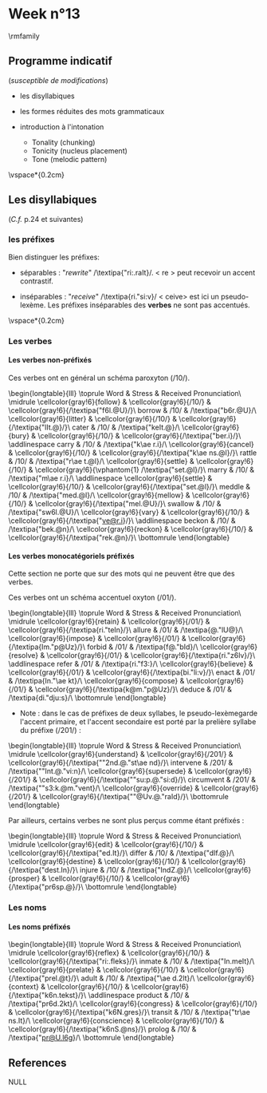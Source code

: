 # Week n°13




\rmfamily


## Programme indicatif

(*susceptible de modifications*)

* les disyllabiques

* les formes réduites des mots grammaticaux

* introduction à l'intonation
  - Tonality (chunking)
  - Tonicity (nucleus placement)
  - Tone (melodic pattern)

\vspace*{0.2cm}

## Les disyllabiques

(*C.f.*   p.24 et suivantes)

 
### les préfixes

Bien distinguer les préfixes:

- séparables : "*rewrite*" /\textipa{"ri:.raIt}/. < re > peut recevoir un accent contrastif.

- inséparables : "*receive*" /\textipa{ri."si:v}/ < ceive> est ici un pseudo-lexème. Les préfixes inséparables des **verbes** ne sont pas accentués.


\vspace*{0.2cm}

### Les verbes
 

#### Les verbes non-préfixés

Ces verbes ont en général un schéma paroxyton (/10/).


\begin{longtable}{lll}
\toprule
Word & Stress & Received Pronunciation\\
\midrule
\cellcolor{gray!6}{follow} & \cellcolor{gray!6}{/10/} & \cellcolor{gray!6}{/\textipa{"f6l.@U}/}\\
borrow & /10/ & /\textipa{"b6r.@U}/\\
\cellcolor{gray!6}{litter} & \cellcolor{gray!6}{/10/} & \cellcolor{gray!6}{/\textipa{"lIt.@}/}\\
cater & /10/ & /\textipa{"keIt.@}/\\
\cellcolor{gray!6}{bury} & \cellcolor{gray!6}{/10/} & \cellcolor{gray!6}{/\textipa{"ber.i}/}\\
\addlinespace
carry & /10/ & /\textipa{"k\ae r.i}/\\
\cellcolor{gray!6}{cancel} & \cellcolor{gray!6}{/10/} & \cellcolor{gray!6}{/\textipa{"k\ae ns.@l}/}\\
rattle & /10/ & /\textipa{"r\ae t.@l}/\\
\cellcolor{gray!6}{settle} & \cellcolor{gray!6}{/10/} & \cellcolor{gray!6}{\vphantom{1} /\textipa{"set.@l}/}\\
marry & /10/ & /\textipa{"m\ae r.i}/\\
\addlinespace
\cellcolor{gray!6}{settle} & \cellcolor{gray!6}{/10/} & \cellcolor{gray!6}{/\textipa{"set.@l}/}\\
meddle & /10/ & /\textipa{"med.@l}/\\
\cellcolor{gray!6}{mellow} & \cellcolor{gray!6}{/10/} & \cellcolor{gray!6}{/\textipa{"mel.@U}/}\\
swallow & /10/ & /\textipa{"sw6l.@U}/\\
\cellcolor{gray!6}{vary} & \cellcolor{gray!6}{/10/} & \cellcolor{gray!6}{/\textipa{"ve@r.i}/}\\
\addlinespace
beckon & /10/ & /\textipa{"bek.@n}/\\
\cellcolor{gray!6}{reckon} & \cellcolor{gray!6}{/10/} & \cellcolor{gray!6}{/\textipa{"rek.@n}/}\\
\bottomrule
\end{longtable}

#### Les verbes monocatégoriels préfixés

Cette section ne porte que sur des mots qui ne peuvent être que des verbes.

Ces verbes ont un schéma accentuel oxyton (/01/).


\begin{longtable}{lll}
\toprule
Word & Stress & Received Pronunciation\\
\midrule
\cellcolor{gray!6}{retain} & \cellcolor{gray!6}{/01/} & \cellcolor{gray!6}{/\textipa{ri."teIn}/}\\
allure & /01/ & /\textipa{@."lU@}/\\
\cellcolor{gray!6}{impose} & \cellcolor{gray!6}{/01/} & \cellcolor{gray!6}{/\textipa{Im."p@Uz}/}\\
forbid & /01/ & /\textipa{f@."bId}/\\
\cellcolor{gray!6}{resolve} & \cellcolor{gray!6}{/01/} & \cellcolor{gray!6}{/\textipa{ri."z6lv}/}\\
\addlinespace
refer & /01/ & /\textipa{ri."f3:}/\\
\cellcolor{gray!6}{believe} & \cellcolor{gray!6}{/01/} & \cellcolor{gray!6}{/\textipa{bi."li:v}/}\\
enact & /01/ & /\textipa{In."\ae kt}/\\
\cellcolor{gray!6}{compose} & \cellcolor{gray!6}{/01/} & \cellcolor{gray!6}{/\textipa{k@m."p@Uz}/}\\
deduce & /01/ & /\textipa{di."dju:s}/\\
\bottomrule
\end{longtable}

* Note : dans le cas de préfixes de deux syllabes, le pseudo-lexèmegarde l'accent primaire, et l'accent secondaire est porté par la prelière syllabe du préfixe (/201/) :


\begin{longtable}{lll}
\toprule
Word & Stress & Received Pronunciation\\
\midrule
\cellcolor{gray!6}{understand} & \cellcolor{gray!6}{/201/} & \cellcolor{gray!6}{/\textipa{""2nd.@."st\ae nd}/}\\
intervene & /201/ & /\textipa{""Int.@."vi:n}/\\
\cellcolor{gray!6}{supersede} & \cellcolor{gray!6}{/201/} & \cellcolor{gray!6}{/\textipa{""su:p.@."si:d}/}\\
circumvent & /201/ & /\textipa{""s3:k.@m."vent}/\\
\cellcolor{gray!6}{override} & \cellcolor{gray!6}{/201/} & \cellcolor{gray!6}{/\textipa{""@Uv.@."raId}/}\\
\bottomrule
\end{longtable}

Par ailleurs, certains verbes ne sont plus perçus comme étant préfixés :


\begin{longtable}{lll}
\toprule
Word & Stress & Received Pronunciation\\
\midrule
\cellcolor{gray!6}{edit} & \cellcolor{gray!6}{/10/} & \cellcolor{gray!6}{/\textipa{"ed.It}/}\\
differ & /10/ & /\textipa{"dIf.@}/\\
\cellcolor{gray!6}{destine} & \cellcolor{gray!6}{/10/} & \cellcolor{gray!6}{/\textipa{"dest.In}/}\\
injure & /10/ & /\textipa{"IndZ.@}/\\
\cellcolor{gray!6}{prosper} & \cellcolor{gray!6}{/10/} & \cellcolor{gray!6}{/\textipa{"pr6sp.@}/}\\
\bottomrule
\end{longtable}
### Les noms

#### Les noms préfixés


\begin{longtable}{lll}
\toprule
Word & Stress & Received Pronunciation\\
\midrule
\cellcolor{gray!6}{reflex} & \cellcolor{gray!6}{/10/} & \cellcolor{gray!6}{/\textipa{"ri:.fleks}/}\\
inmate & /10/ & /\textipa{"In.meIt}/\\
\cellcolor{gray!6}{prelate} & \cellcolor{gray!6}{/10/} & \cellcolor{gray!6}{/\textipa{"prel.@t}/}\\
adult & /10/ & /\textipa{"\ae d.2lt}/\\
\cellcolor{gray!6}{context} & \cellcolor{gray!6}{/10/} & \cellcolor{gray!6}{/\textipa{"k6n.tekst}/}\\
\addlinespace
product & /10/ & /\textipa{"pr6d.2kt}/\\
\cellcolor{gray!6}{congress} & \cellcolor{gray!6}{/10/} & \cellcolor{gray!6}{/\textipa{"k6N.gres}/}\\
transit & /10/ & /\textipa{"tr\ae ns.It}/\\
\cellcolor{gray!6}{conscience} & \cellcolor{gray!6}{/10/} & \cellcolor{gray!6}{/\textipa{"k6nS.@ns}/}\\
prolog & /10/ & /\textipa{"pr@U.l6g}/\\
\bottomrule
\end{longtable}

## References




NULL


